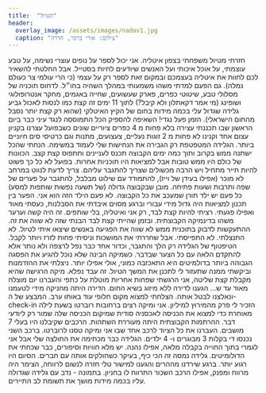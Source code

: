 ```yaml
---
title:  "הטיול"
header:
  overlay_image: /assets/images/nadav1.jpg
  caption: "צילום: אורי ברכר, חדרה"
---
```

<!--more-->

חזרתי מטיול משפחתי בצפון איטליה. אני יכול לספר על נופים עוצרי נשימה, על טבע עוצמתי, על אוכל איכותי ועל האנשים שיודעים לחיות בסטייל. אבל החלטתי להשאיר לכם לחוות את איטליה בעצמכם ובמקום זאת לספר רק על עצמי (כי הרי עולמי צר כעולם נמלה).
גם הפעם למדתי משהו משמעותי במהלך השהיה בחו״ל. לדחוס תוכניה של מסלולי טבע, שיטוטי כפרים, פארק שעשועים, שחייה באגמים, מחקר אנטרופולוגי ושופינג (מי אמר דקאתלון ולא קיבל?) לתוך 11 ימים זה קצת כמו לנסות לאכול גביע גלידה שגדול עלי בכמה מידות בחום של הקיץ האיטלקי (שהוא רק קצת יותר נסבל מהחום הישראלי). הזמן פעל נגדי!
השאיפה להספיק הכל התמוססה לנגד עיני כבר ביום הראשון שבו תכננתי עצירה בלא פחות מ 4 כפרים ציוריים שונים כשבפועל עצרנו בקניון עצום אחד וקנינו לא פחות מ 2 זוגות נעליים, צעצועים, מתנות וגם כרטיסי סים חיוניים ביותר.
הגלידה המטפטפת רק הגבירה את הנחישות שלי לעמוד במשימה. הנחתי שהכל ישתנה ממש בקרוב ותוך כמה ימים הקבוצה תכנס לעניינים ותתפוס קצת קצב. הכוונות של כולם היו ממש טובות אבל למציאות היו תוכניות אחרות.
בפועל לא כל כך פשוט להיות תייר מתחיל ויש הרבה מכשולים שצריך להתגבר עליהם. צריך לדעת לנווט במרחב לא מוכר (אפילו בעידן של וייז), להתמודד עם שילוט מבלבל, להתגבר על פערים של שפה ותרבות ושעות פתיחה. מובן שבקבוצה גדולה (של תשעה נפשות שותפות למסע) כל פעם יש ילד תורן שמעכב את כל הקבוצה. לא פעם הילד הזה הוא אני.
הפער בין תכנון למציאות היה גדול מידי עבורי וברגע מסוים איבדתי את הסבלנות, כעסתי מאוד ואפילו פגעתי. רציתי להיות קצת לבד, רק אני ואיטליה, בלי שותפים. זה היה קשה וערער משהו בדינמיקה הקבוצתית. ובזמן שהייתי קצת לבד הבנתי שזה לא שווה את זה. ההתעקשות  לדבוק בתוכנית ממש לא שווה את הפגיעה באנשים שיצאו איתי לטיול. לא התנצלתי. לא התפייסתי. אבל שחררתי את המושכות וניסיתי פחות לזרז ויותר לקבל.
הטיפטוף של הגלידה רק הלך והתגבר, וכדור אחד כבר נפל לרצפה ולא נותר אלא להתקדם הלאה עם כל הצער שבדבר.
כשמיקה הבינה שלא נוכל להגיע את הפסגה הגבוהה ביותר בדולמיטים היא התאכזבה כמוני, אולי אפילו יותר. ניצלתי את ההזדמנות וביקשתי ממנה שתעזור לי לתכנן את המשך הטיול. זה עבד נפלא. מיקה הרגישה שהיא מקבלת קצת שליטה, אני הרגשתי שפחות אחריות מוטלת על כתפי והעברנו יום מוצלח מאוד עד ש…
הגענו לדירה ללא מיזוג בשיא החום. הדירה היתה מחניקה מידי לטעמנו ונאלצנו לבטל אותה. הצלחתי למצוא מקום חלופי עוד באותו ערב. המבצע של ה- check-in הזכיר לי פרק מהמירוץ למיליון. אני ומיקה רצים ברחובות רוברטו בשעת לילה מאוחרת כדי למצוא את הכניסה לאכסניה סודית שמיקום הכניסה שלה שמור רק ליודעי דבר.
ההרתמות הקבוצתית היתה מעוררת השתהות. הרכבים שקיבלנו היו בעלי 7 מושבים. העברנו את כל הציוד לרכב אחד שבו אני ומיקה טסנו לרוברטו. ברכב השני נכנסו די בקלות 3 מבוגרים ו- 4 ילדים.
הגלידה כבר מכתימה את החולצה שלי אבל אני לגמרי בתוך החוייה בקבלה מלאה, אפילו נהנה. יש מלא חוויות וסיפורים, כבר שכחתי את הדולומיטים. גלידה נמסה זה הכי כיף, בעיקר כשחולקים אותה עם חברים.
הסיום היו רגוע יותר. ברגע שירדנו מההרים והגענו למישור טלי חזרה לנשום לרווחה, הצימר היה מרווח ומפנק, אפילו הרכב השכור התרווח לו בחניון.
בתמונה - נדב עם גלידה שגדולה עליו בכמה מידות מושך את תשומת לב התיירים.